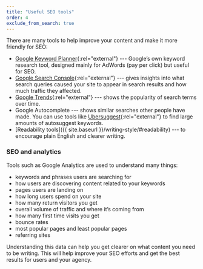 ```yaml
---
title: "Useful SEO tools"
order: 4
exclude_from_search: true
---
```


There are many tools to help improve your content and make it more friendly for SEO:

- [Google Keyword Planner](https://adwords.google.com/intl/en_au/home/tools/keyword-planner/){:rel="external"} --- Google’s own keyword research tool, designed mainly for AdWords (pay per click) but useful for SEO.
- [Google Search Console](https://www.google.com/webmasters/tools/){:rel="external"} --- gives insights into what search queries caused your site to appear in search results and how much traffic they affected.
- [Google Trends](https://www.google.com.au/trends/){:rel="external"} --- shows the popularity of search terms over time.
- Google Autocomplete --- shows similar searches other people have made. You can use tools like [Ubersuggest](https://ubersuggest.io){:rel="external"} to find large amounts of autosuggest keywords.
- [Readability tools]({{ site.baseurl }}/writing-style/#readability) --- to encourage plain English and clearer writing.

### SEO and analytics

Tools such as Google Analytics are used to understand many things:

- keywords and phrases users are searching for
- how users are discovering content related to your keywords
- pages users are landing on
- how long users spend on your site
- how many return visitors you get
- overall volume of traffic and where it’s coming from
- how many first time visits you get
- bounce rates
- most popular pages and least popular pages
- referring sites

Understanding this data can help you get clearer on what content you need to be writing. This will help improve your SEO efforts and get the best results for users and your agency.
